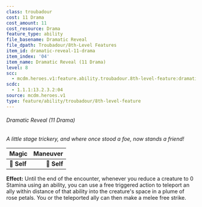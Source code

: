 ```yaml
---
class: troubadour
cost: 11 Drama
cost_amount: 11
cost_resource: Drama
feature_type: ability
file_basename: Dramatic Reveal
file_dpath: Troubadour/8th-Level Features
item_id: dramatic-reveal-11-drama
item_index: '04'
item_name: Dramatic Reveal (11 Drama)
level: 8
scc:
  - mcdm.heroes.v1:feature.ability.troubadour.8th-level-feature:dramatic-reveal-11-drama
scdc:
  - 1.1.1:13.2.3.2:04
source: mcdm.heroes.v1
type: feature/ability/troubadour/8th-level-feature
---
```


###### Dramatic Reveal (11 Drama)

*A little stage trickery, and where once stood a foe, now stands a friend!*

| **Magic**   | **Maneuver** |
| ----------- | -----------: |
| **📏 Self** |  **🎯 Self** |

**Effect:** Until the end of the encounter, whenever you reduce a creature to 0 Stamina using an ability, you can use a free triggered action to teleport an ally within distance of that ability into the creature's space in a plume of rose petals. You or the teleported ally can then make a melee free strike.
